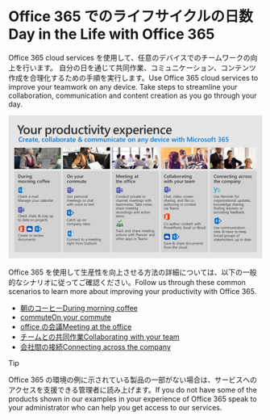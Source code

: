 # <a name="day-in-the-life-with-office-365"></a><span data-ttu-id="00699-101">Office 365 でのライフサイクルの日数</span><span class="sxs-lookup"><span data-stu-id="00699-101">Day in the Life with Office 365</span></span>

<span data-ttu-id="00699-p101">Office 365 cloud services を使用して、任意のデバイスでのチームワークの向上を行います。 自分の日を通じて共同作業、コミュニケーション、コンテンツ作成を合理化するための手順を実行します。</span><span class="sxs-lookup"><span data-stu-id="00699-p101">Use Office 365 cloud services to improve your teamwork on any device.  Take steps to streamline your collaboration, communication and content creation as you go through your day.</span></span>  

![Life ビジュアルの日](media/m365day.png)

<span data-ttu-id="00699-105">Office 365 を使用して生産性を向上させる方法の詳細については、以下の一般的なシナリオに従ってご確認ください。</span><span class="sxs-lookup"><span data-stu-id="00699-105">Follow us through these common scenarios to learn more about improving your productivity with Office 365.</span></span>

- [<span data-ttu-id="00699-106">朝のコーヒー</span><span class="sxs-lookup"><span data-stu-id="00699-106">During morning coffee</span></span>](ditl_coffee.md)
- [<span data-ttu-id="00699-107">commute</span><span class="sxs-lookup"><span data-stu-id="00699-107">On your commute</span></span>](ditl_commute.md)
- [<span data-ttu-id="00699-108">office の会議</span><span class="sxs-lookup"><span data-stu-id="00699-108">Meeting at the office</span></span>](ditl_meeting.md)
- [<span data-ttu-id="00699-109">チームとの共同作業</span><span class="sxs-lookup"><span data-stu-id="00699-109">Collaborating with your team</span></span>](ditl_collab.md)
- [<span data-ttu-id="00699-110">会社間の接続</span><span class="sxs-lookup"><span data-stu-id="00699-110">Connecting across the company</span></span>](ditl_connect.md)

> [!TIP]
> <span data-ttu-id="00699-111">Office 365 の環境の例に示されている製品の一部がない場合は、サービスへのアクセスを支援できる管理者に読み上げます。</span><span class="sxs-lookup"><span data-stu-id="00699-111">If you do not have some of the products shown in our examples in your experience of Office 365 speak to your administrator who can help you get access to our services.</span></span> 